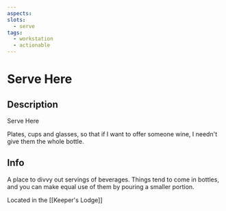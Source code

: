 ```yaml
---
aspects: 
slots:
  - serve
tags:
  - workstation
  - actionable
---
```


# Serve Here

## Description
Serve Here

Plates, cups and glasses, so that if I want to offer someone wine, I needn't give them the whole bottle.
## Info
A place to divvy out servings of beverages. Things tend to come in bottles, and you can make equal use of them by pouring a smaller portion. 

Located in the [[Keeper's Lodge]]